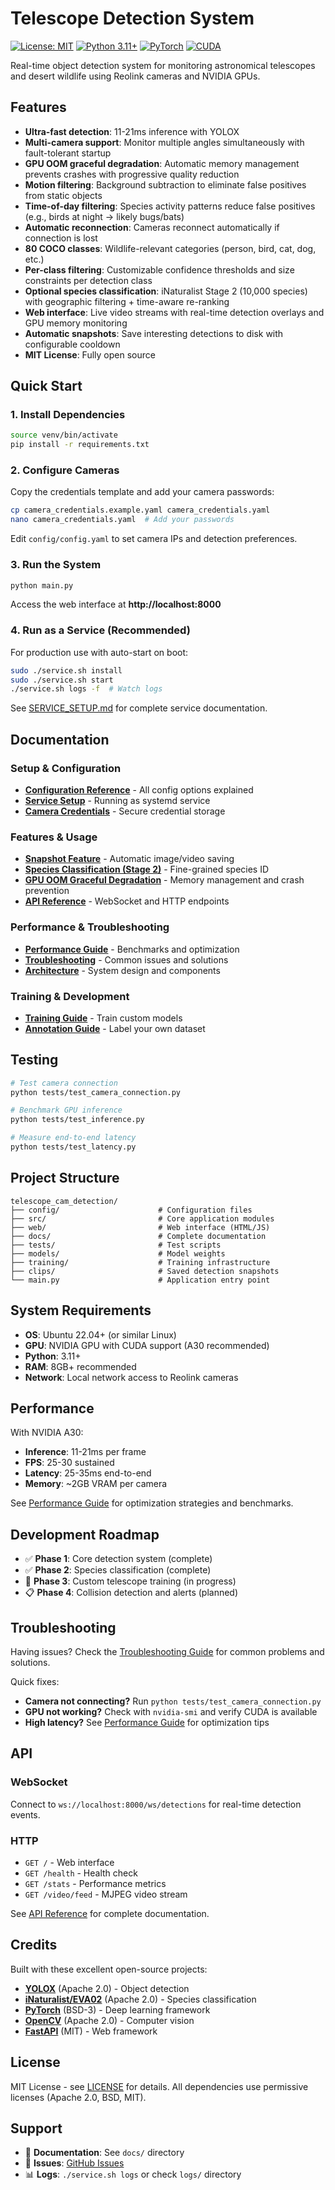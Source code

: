 # Telescope Detection System

[![License: MIT](https://img.shields.io/badge/License-MIT-yellow.svg)](https://opensource.org/licenses/MIT)
[![Python 3.11+](https://img.shields.io/badge/python-3.11+-blue.svg)](https://www.python.org/downloads/)
[![PyTorch](https://img.shields.io/badge/PyTorch-2.0+-ee4c2c.svg)](https://pytorch.org/)
[![CUDA](https://img.shields.io/badge/CUDA-11.8+-76B900.svg)](https://developer.nvidia.com/cuda-toolkit)

Real-time object detection system for monitoring astronomical telescopes and desert wildlife using Reolink cameras and NVIDIA GPUs.

## Features

- **Ultra-fast detection**: 11-21ms inference with YOLOX
- **Multi-camera support**: Monitor multiple angles simultaneously with fault-tolerant startup
- **GPU OOM graceful degradation**: Automatic memory management prevents crashes with progressive quality reduction
- **Motion filtering**: Background subtraction to eliminate false positives from static objects
- **Time-of-day filtering**: Species activity patterns reduce false positives (e.g., birds at night → likely bugs/bats)
- **Automatic reconnection**: Cameras reconnect automatically if connection is lost
- **80 COCO classes**: Wildlife-relevant categories (person, bird, cat, dog, etc.)
- **Per-class filtering**: Customizable confidence thresholds and size constraints per detection class
- **Optional species classification**: iNaturalist Stage 2 (10,000 species) with geographic filtering + time-aware re-ranking
- **Web interface**: Live video streams with real-time detection overlays and GPU memory monitoring
- **Automatic snapshots**: Save interesting detections to disk with configurable cooldown
- **MIT License**: Fully open source

## Quick Start

### 1. Install Dependencies

```bash
source venv/bin/activate
pip install -r requirements.txt
```

### 2. Configure Cameras

Copy the credentials template and add your camera passwords:

```bash
cp camera_credentials.example.yaml camera_credentials.yaml
nano camera_credentials.yaml  # Add your passwords
```

Edit `config/config.yaml` to set camera IPs and detection preferences.

### 3. Run the System

```bash
python main.py
```

Access the web interface at **http://localhost:8000**

### 4. Run as a Service (Recommended)

For production use with auto-start on boot:

```bash
sudo ./service.sh install
sudo ./service.sh start
./service.sh logs -f  # Watch logs
```

See [SERVICE_SETUP.md](docs/setup/SERVICE_SETUP.md) for complete service documentation.

## Documentation

### Setup & Configuration
- **[Configuration Reference](docs/setup/CONFIG_REFERENCE.md)** - All config options explained
- **[Service Setup](docs/setup/SERVICE_SETUP.md)** - Running as systemd service
- **[Camera Credentials](camera_credentials.example.yaml)** - Secure credential storage

### Features & Usage
- **[Snapshot Feature](docs/features/SNAPSHOT_FEATURE.md)** - Automatic image/video saving
- **[Species Classification (Stage 2)](docs/features/STAGE2_SETUP.md)** - Fine-grained species ID
- **[GPU OOM Graceful Degradation](docs/features/OOM_GRACEFUL_DEGRADATION.md)** - Memory management and crash prevention
- **[API Reference](docs/api/API_REFERENCE.md)** - WebSocket and HTTP endpoints

### Performance & Troubleshooting
- **[Performance Guide](docs/PERFORMANCE.md)** - Benchmarks and optimization
- **[Troubleshooting](docs/TROUBLESHOOTING.md)** - Common issues and solutions
- **[Architecture](docs/architecture/ARCHITECTURE.md)** - System design and components

### Training & Development
- **[Training Guide](docs/training/TRAINING_GUIDE.md)** - Train custom models
- **[Annotation Guide](docs/training/ANNOTATION_GUIDE.md)** - Label your own dataset

## Testing

```bash
# Test camera connection
python tests/test_camera_connection.py

# Benchmark GPU inference
python tests/test_inference.py

# Measure end-to-end latency
python tests/test_latency.py
```

## Project Structure

```
telescope_cam_detection/
├── config/                      # Configuration files
├── src/                         # Core application modules
├── web/                         # Web interface (HTML/JS)
├── docs/                        # Complete documentation
├── tests/                       # Test scripts
├── models/                      # Model weights
├── training/                    # Training infrastructure
├── clips/                       # Saved detection snapshots
└── main.py                      # Application entry point
```

## System Requirements

- **OS**: Ubuntu 22.04+ (or similar Linux)
- **GPU**: NVIDIA GPU with CUDA support (A30 recommended)
- **Python**: 3.11+
- **RAM**: 8GB+ recommended
- **Network**: Local network access to Reolink cameras

## Performance

With NVIDIA A30:
- **Inference**: 11-21ms per frame
- **FPS**: 25-30 sustained
- **Latency**: 25-35ms end-to-end
- **Memory**: ~2GB VRAM per camera

See [Performance Guide](docs/PERFORMANCE.md) for optimization strategies and benchmarks.

## Development Roadmap

- ✅ **Phase 1**: Core detection system (complete)
- ✅ **Phase 2**: Species classification (complete)
- 🔨 **Phase 3**: Custom telescope training (in progress)
- 📋 **Phase 4**: Collision detection and alerts (planned)

## Troubleshooting

Having issues? Check the [Troubleshooting Guide](docs/TROUBLESHOOTING.md) for common problems and solutions.

Quick fixes:
- **Camera not connecting?** Run `python tests/test_camera_connection.py`
- **GPU not working?** Check with `nvidia-smi` and verify CUDA is available
- **High latency?** See [Performance Guide](docs/PERFORMANCE.md) for optimization tips

## API

### WebSocket
Connect to `ws://localhost:8000/ws/detections` for real-time detection events.

### HTTP
- `GET /` - Web interface
- `GET /health` - Health check
- `GET /stats` - Performance metrics
- `GET /video/feed` - MJPEG video stream

See [API Reference](docs/api/API_REFERENCE.md) for complete documentation.

## Credits

Built with these excellent open-source projects:

- **[YOLOX](https://github.com/Megvii-BaseDetection/YOLOX)** (Apache 2.0) - Object detection
- **[iNaturalist/EVA02](https://github.com/huggingface/pytorch-image-models)** (Apache 2.0) - Species classification
- **[PyTorch](https://pytorch.org/)** (BSD-3) - Deep learning framework
- **[OpenCV](https://opencv.org/)** (Apache 2.0) - Computer vision
- **[FastAPI](https://fastapi.tiangolo.com/)** (MIT) - Web framework

## License

MIT License - see [LICENSE](LICENSE) for details. All dependencies use permissive licenses (Apache 2.0, BSD, MIT).

## Support

- 📖 **Documentation**: See `docs/` directory
- 🐛 **Issues**: [GitHub Issues](https://github.com/filthyrake/telescope_cam_detection/issues)
- 📊 **Logs**: `./service.sh logs` or check `logs/` directory
